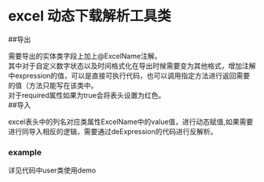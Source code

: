# excel 动态下载解析工具类
##导出 </br>

  需要导出的实体类字段上加上@ExcelName注解。</br>
  其中对于自定义数字状态以及时间格式化在导出时候需要变为其他格式，增加注解中expression的值，可以是直接可执行代码，也可以调用指定方法进行返回需要的值（方法只能写在该类中。</br>
  对于required属性如果为true会将表头设置为红色。</br>
##导入 </br>

   excel表头中的列名对应类属性ExcelName中的value值，进行动态赋值,如果需要进行同导入相反的逻辑，需要通过deExpression的代码进行反解析。
   
   
### example
   详见代码中user类使用demo